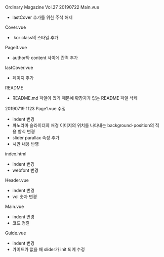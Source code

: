 Ordinary Magazine Vol.27
20190722
Main.vue
- lastCover 추가를 위한 주석 해제

Cover.vue
- .kor class의 스타일 추가

Page3.vue
- author와 content 사이에 간격 추가

lastCover.vue
- 페이지 추가

README
- README.md 파일이 있기 때문에 확장자가 없는 README 파일 삭제

20190719 1123
Page1.vue 수정
- indent 변경
- 파노라마 슬라이더의 배경 이미지의 위치를 나타내는 background-position의 적용 방식 변경
- slider parallax 속성 추가
- 시안 내용 반영

index.html
- indent 변경
- webfont 변경

Header.vue
- indent 변경
- vol 숫자 변경

Main.vue
- indent 변경
- 코드 정렬

Guide.vue
- indent 변경
- 가이드가 없을 때 slider가 init 되게 수정
